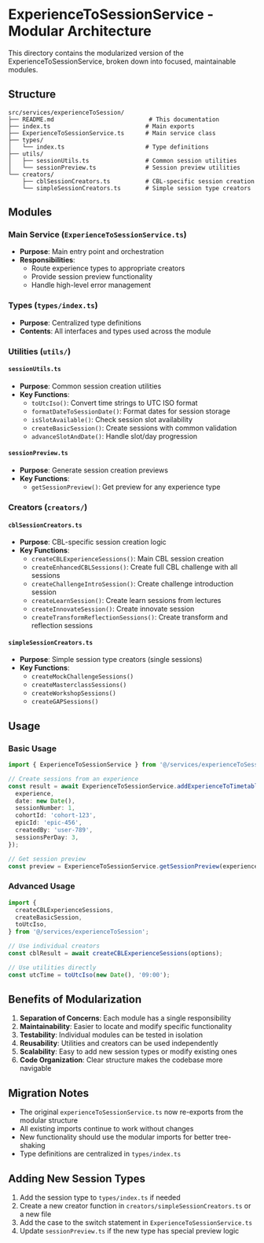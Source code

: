 # ExperienceToSessionService - Modular Architecture

This directory contains the modularized version of the ExperienceToSessionService, broken down into focused, maintainable modules.

## Structure

```
src/services/experienceToSession/
├── README.md                           # This documentation
├── index.ts                           # Main exports
├── ExperienceToSessionService.ts      # Main service class
├── types/
│   └── index.ts                       # Type definitions
├── utils/
│   ├── sessionUtils.ts                # Common session utilities
│   └── sessionPreview.ts              # Session preview utilities
└── creators/
    ├── cblSessionCreators.ts          # CBL-specific session creation
    └── simpleSessionCreators.ts       # Simple session type creators
```

## Modules

### Main Service (`ExperienceToSessionService.ts`)

- **Purpose**: Main entry point and orchestration
- **Responsibilities**:
  - Route experience types to appropriate creators
  - Provide session preview functionality
  - Handle high-level error management

### Types (`types/index.ts`)

- **Purpose**: Centralized type definitions
- **Contents**: All interfaces and types used across the module

### Utilities (`utils/`)

#### `sessionUtils.ts`

- **Purpose**: Common session creation utilities
- **Key Functions**:
  - `toUtcIso()`: Convert time strings to UTC ISO format
  - `formatDateToSessionDate()`: Format dates for session storage
  - `isSlotAvailable()`: Check session slot availability
  - `createBasicSession()`: Create sessions with common validation
  - `advanceSlotAndDate()`: Handle slot/day progression

#### `sessionPreview.ts`

- **Purpose**: Generate session creation previews
- **Key Functions**:
  - `getSessionPreview()`: Get preview for any experience type

### Creators (`creators/`)

#### `cblSessionCreators.ts`

- **Purpose**: CBL-specific session creation logic
- **Key Functions**:
  - `createCBLExperienceSessions()`: Main CBL session creation
  - `createEnhancedCBLSessions()`: Create full CBL challenge with all sessions
  - `createChallengeIntroSession()`: Create challenge introduction session
  - `createLearnSession()`: Create learn sessions from lectures
  - `createInnovateSession()`: Create innovate session
  - `createTransformReflectionSessions()`: Create transform and reflection sessions

#### `simpleSessionCreators.ts`

- **Purpose**: Simple session type creators (single sessions)
- **Key Functions**:
  - `createMockChallengeSessions()`
  - `createMasterclassSessions()`
  - `createWorkshopSessions()`
  - `createGAPSessions()`

## Usage

### Basic Usage

```typescript
import { ExperienceToSessionService } from '@/services/experienceToSessionService';

// Create sessions from an experience
const result = await ExperienceToSessionService.addExperienceToTimetable({
  experience,
  date: new Date(),
  sessionNumber: 1,
  cohortId: 'cohort-123',
  epicId: 'epic-456',
  createdBy: 'user-789',
  sessionsPerDay: 3,
});

// Get session preview
const preview = ExperienceToSessionService.getSessionPreview(experience);
```

### Advanced Usage

```typescript
import {
  createCBLExperienceSessions,
  createBasicSession,
  toUtcIso,
} from '@/services/experienceToSession';

// Use individual creators
const cblResult = await createCBLExperienceSessions(options);

// Use utilities directly
const utcTime = toUtcIso(new Date(), '09:00');
```

## Benefits of Modularization

1. **Separation of Concerns**: Each module has a single responsibility
2. **Maintainability**: Easier to locate and modify specific functionality
3. **Testability**: Individual modules can be tested in isolation
4. **Reusability**: Utilities and creators can be used independently
5. **Scalability**: Easy to add new session types or modify existing ones
6. **Code Organization**: Clear structure makes the codebase more navigable

## Migration Notes

- The original `experienceToSessionService.ts` now re-exports from the modular structure
- All existing imports continue to work without changes
- New functionality should use the modular imports for better tree-shaking
- Type definitions are centralized in `types/index.ts`

## Adding New Session Types

1. Add the session type to `types/index.ts` if needed
2. Create a new creator function in `creators/simpleSessionCreators.ts` or a new file
3. Add the case to the switch statement in `ExperienceToSessionService.ts`
4. Update `sessionPreview.ts` if the new type has special preview logic
